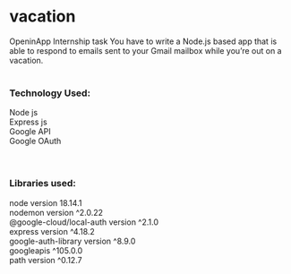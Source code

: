 # vacation
OpeninApp Internship task
You have to write a Node.js based app that is able to respond to emails sent to your Gmail mailbox while you’re out on a vacation.
<br><br>
<h3>Technology Used:</h3>
Node js<br>
Express js<br>
Google API<br>
Google OAuth<br>
<br><br>
<h3>Libraries used:</h3>
node version 18.14.1<br>
nodemon version ^2.0.22<br>
@google-cloud/local-auth version ^2.1.0<br>
express version ^4.18.2<br>
google-auth-library version ^8.9.0<br>
googleapis ^105.0.0<br>
path version ^0.12.7<br>

